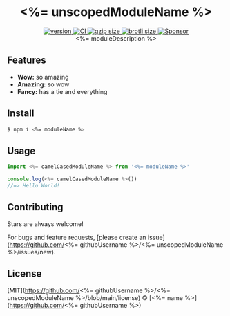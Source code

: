 <h1 align="center">
  <%= unscopedModuleName %>
</h1>

<div align="center">
  <a href="https://npmjs.org/package/<%= moduleName %>">
    <img src="https://badgen.net/npm/v/<%= moduleName %>" alt="version" />
  </a>
  <a href="https://github.com/<%= githubUsername %>/<%= unscopedModuleName %>/actions">
    <img src="https://github.com/<%= githubUsername %>/<%= unscopedModuleName %>/workflows/CI/badge.svg" alt="CI" />
  </a>
  <a href="https://unpkg.com/<%= moduleName %>/dist/index.js">
    <img src="https://deno.bundlejs.com/?q=<%= moduleName %>&badge" alt="gzip size" />
  </a>
  <a href="https://unpkg.com/<%= moduleName %>/dist/index.js">
    <img src="https://deno.bundlejs.com/?q=<%= moduleName %>&config={%22compression%22:{%22type%22:%22brotli%22}}&badge" alt="brotli size" />
  </a>
  <a href="https://github.com/sponsors/<%= githubUsername %>">
    <img src="https://img.shields.io/static/v1?label=Sponsor&message=%E2%9D%A4&logo=GitHub&color=%23fe8e86" alt="Sponsor" />
  </a>
</div>

<div align="center">
  <%= moduleDescription %>
</div>

## Features

- **Wow:** so amazing
- **Amazing:** so wow
- **Fancy:** has a tie and everything

## Install

```sh
$ npm i <%= moduleName %>
```

## Usage

```js
import <%= camelCasedModuleName %> from '<%= moduleName %>'

console.log(<%= camelCasedModuleName %>())
//=> Hello World!
```

## Contributing

Stars are always welcome!

For bugs and feature requests, [please create an issue](https://github.com/<%=
githubUsername %>/<%= unscopedModuleName %>/issues/new).

## License

[MIT](https://github.com/<%= githubUsername %>/<%=
unscopedModuleName %>/blob/main/license) © [<%= name %>](https://github.com/<%=
githubUsername %>)
